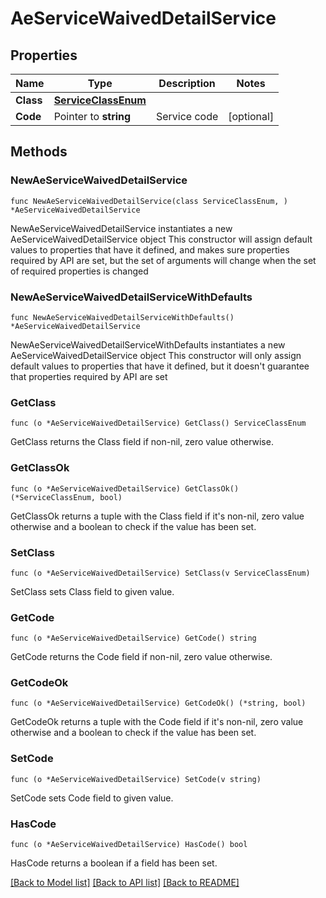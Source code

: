 # AeServiceWaivedDetailService

## Properties

Name | Type | Description | Notes
------------ | ------------- | ------------- | -------------
**Class** | [**ServiceClassEnum**](ServiceClassEnum.md) |  | 
**Code** | Pointer to **string** | Service code | [optional] 

## Methods

### NewAeServiceWaivedDetailService

`func NewAeServiceWaivedDetailService(class ServiceClassEnum, ) *AeServiceWaivedDetailService`

NewAeServiceWaivedDetailService instantiates a new AeServiceWaivedDetailService object
This constructor will assign default values to properties that have it defined,
and makes sure properties required by API are set, but the set of arguments
will change when the set of required properties is changed

### NewAeServiceWaivedDetailServiceWithDefaults

`func NewAeServiceWaivedDetailServiceWithDefaults() *AeServiceWaivedDetailService`

NewAeServiceWaivedDetailServiceWithDefaults instantiates a new AeServiceWaivedDetailService object
This constructor will only assign default values to properties that have it defined,
but it doesn't guarantee that properties required by API are set

### GetClass

`func (o *AeServiceWaivedDetailService) GetClass() ServiceClassEnum`

GetClass returns the Class field if non-nil, zero value otherwise.

### GetClassOk

`func (o *AeServiceWaivedDetailService) GetClassOk() (*ServiceClassEnum, bool)`

GetClassOk returns a tuple with the Class field if it's non-nil, zero value otherwise
and a boolean to check if the value has been set.

### SetClass

`func (o *AeServiceWaivedDetailService) SetClass(v ServiceClassEnum)`

SetClass sets Class field to given value.


### GetCode

`func (o *AeServiceWaivedDetailService) GetCode() string`

GetCode returns the Code field if non-nil, zero value otherwise.

### GetCodeOk

`func (o *AeServiceWaivedDetailService) GetCodeOk() (*string, bool)`

GetCodeOk returns a tuple with the Code field if it's non-nil, zero value otherwise
and a boolean to check if the value has been set.

### SetCode

`func (o *AeServiceWaivedDetailService) SetCode(v string)`

SetCode sets Code field to given value.

### HasCode

`func (o *AeServiceWaivedDetailService) HasCode() bool`

HasCode returns a boolean if a field has been set.


[[Back to Model list]](../README.md#documentation-for-models) [[Back to API list]](../README.md#documentation-for-api-endpoints) [[Back to README]](../README.md)


